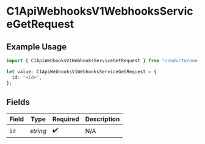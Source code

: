 # C1ApiWebhooksV1WebhooksServiceGetRequest

## Example Usage

```typescript
import { C1ApiWebhooksV1WebhooksServiceGetRequest } from "conductorone-sdk-typescript/sdk/models/operations";

let value: C1ApiWebhooksV1WebhooksServiceGetRequest = {
  id: "<id>",
};
```

## Fields

| Field              | Type               | Required           | Description        |
| ------------------ | ------------------ | ------------------ | ------------------ |
| `id`               | *string*           | :heavy_check_mark: | N/A                |